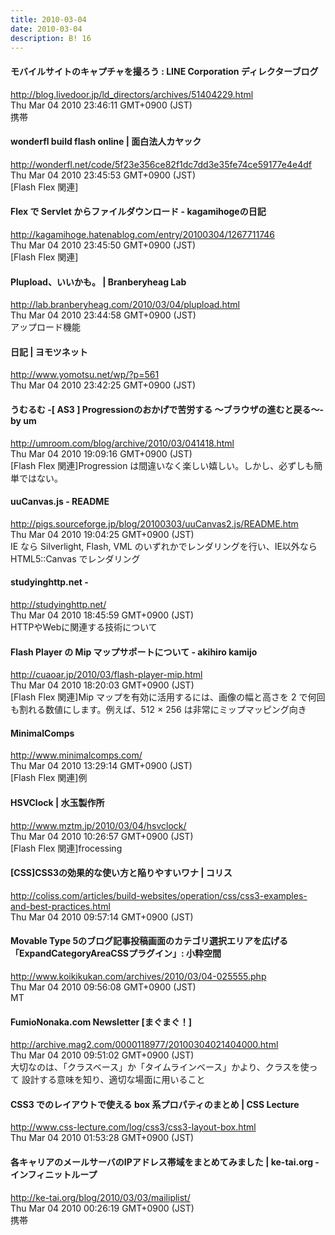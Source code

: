 ```yaml
---
title: 2010-03-04
date: 2010-03-04
description: B! 16
---
```


#### モバイルサイトのキャプチャを撮ろう : LINE Corporation ディレクターブログ
http://blog.livedoor.jp/ld_directors/archives/51404229.html<br>
Thu Mar 04 2010 23:46:11 GMT+0900 (JST)<br>
携帯


#### wonderfl build flash online | 面白法人カヤック
http://wonderfl.net/code/5f23e356ce82f1dc7dd3e35fe74ce59177e4e4df<br>
Thu Mar 04 2010 23:45:53 GMT+0900 (JST)<br>
[Flash Flex 関連]


#### Flex で Servlet からファイルダウンロード - kagamihogeの日記
http://kagamihoge.hatenablog.com/entry/20100304/1267711746<br>
Thu Mar 04 2010 23:45:50 GMT+0900 (JST)<br>
[Flash Flex 関連]


#### Plupload、いいかも。 | Branberyheag Lab
http://lab.branberyheag.com/2010/03/04/plupload.html<br>
Thu Mar 04 2010 23:44:58 GMT+0900 (JST)<br>
アップロード機能


#### 日記 | ヨモツネット
http://www.yomotsu.net/wp/?p=561<br>
Thu Mar 04 2010 23:42:25 GMT+0900 (JST)<br>


#### うむるむ -[ AS3 ] Progressionのおかげで苦労する ～ブラウザの進むと戻る～- by um
http://umroom.com/blog/archive/2010/03/041418.html<br>
Thu Mar 04 2010 19:09:16 GMT+0900 (JST)<br>
[Flash Flex 関連]Progression は間違いなく楽しい嬉しい。しかし、必ずしも簡単ではない。


#### uuCanvas.js - README
http://pigs.sourceforge.jp/blog/20100303/uuCanvas2.js/README.htm<br>
Thu Mar 04 2010 19:04:25 GMT+0900 (JST)<br>
IE なら Silverlight, Flash, VML のいずれかでレンダリングを行い、IE以外なら HTML5::Canvas でレンダリング


#### studyinghttp.net - 
http://studyinghttp.net/<br>
Thu Mar 04 2010 18:45:59 GMT+0900 (JST)<br>
HTTPやWebに関連する技術について


#### Flash Player の Mip マップサポートについて - akihiro kamijo
http://cuaoar.jp/2010/03/flash-player-mip.html<br>
Thu Mar 04 2010 18:20:03 GMT+0900 (JST)<br>
[Flash Flex 関連]Mip マップを有効に活用するには、画像の幅と高さを 2 で何回も割れる数値にします。例えば、512 × 256 は非常にミップマッピング向き


####  MinimalComps
http://www.minimalcomps.com/<br>
Thu Mar 04 2010 13:29:14 GMT+0900 (JST)<br>
[Flash Flex 関連]例


#### HSVClock | 水玉製作所
http://www.mztm.jp/2010/03/04/hsvclock/<br>
Thu Mar 04 2010 10:26:57 GMT+0900 (JST)<br>
[Flash Flex 関連]frocessing


####   [CSS]CSS3の効果的な使い方と陥りやすいワナ | コリス
http://coliss.com/articles/build-websites/operation/css/css3-examples-and-best-practices.html<br>
Thu Mar 04 2010 09:57:14 GMT+0900 (JST)<br>


#### Movable Type 5のブログ記事投稿画面のカテゴリ選択エリアを広げる「ExpandCategoryAreaCSSプラグイン」: 小粋空間
http://www.koikikukan.com/archives/2010/03/04-025555.php<br>
Thu Mar 04 2010 09:56:08 GMT+0900 (JST)<br>
MT


#### FumioNonaka.com Newsletter [まぐまぐ！]
http://archive.mag2.com/0000118977/20100304021404000.html<br>
Thu Mar 04 2010 09:51:02 GMT+0900 (JST)<br>
大切なのは、「クラスベース」か「タイムラインベース」かより、クラスを使って 設計する意味を知り、適切な場面に用いること


#### CSS3 でのレイアウトで使える box 系プロパティのまとめ | CSS Lecture
http://www.css-lecture.com/log/css3/css3-layout-box.html<br>
Thu Mar 04 2010 01:53:28 GMT+0900 (JST)<br>


#### 各キャリアのメールサーバのIPアドレス帯域をまとめてみました | ke-tai.org - インフィニットループ
http://ke-tai.org/blog/2010/03/03/mailiplist/<br>
Thu Mar 04 2010 00:26:19 GMT+0900 (JST)<br>
携帯


